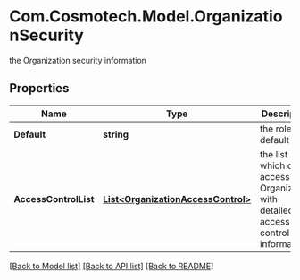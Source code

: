 # Com.Cosmotech.Model.OrganizationSecurity
the Organization security information

## Properties

Name | Type | Description | Notes
------------ | ------------- | ------------- | -------------
**Default** | **string** | the role by default | 
**AccessControlList** | [**List&lt;OrganizationAccessControl&gt;**](OrganizationAccessControl.md) | the list which can access this Organization with detailed access control information | 

[[Back to Model list]](../README.md#documentation-for-models) [[Back to API list]](../README.md#documentation-for-api-endpoints) [[Back to README]](../README.md)

